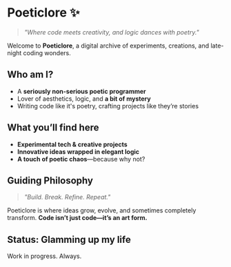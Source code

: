 # **Poeticlore** ✨  
> _"Where code meets creativity, and logic dances with poetry."_  

Welcome to **Poeticlore**, a digital archive of experiments, creations, and late-night coding wonders.  

## **Who am I?**  
- A **seriously non-serious poetic programmer**  
- Lover of aesthetics, logic, and **a bit of mystery**   
- Writing code like it's poetry, crafting projects like they’re stories  

## **What you’ll find here**  
- **Experimental tech & creative projects**  
- **Innovative ideas wrapped in elegant logic**   
- **A touch of poetic chaos**—because why not?   

## **Guiding Philosophy**  
> _"Build. Break. Refine. Repeat."_  

Poeticlore is where ideas grow, evolve, and sometimes completely transform. **Code isn’t just code—it’s an art form.**  

## **Status: Glamming up my life** 
Work in progress. Always.  
